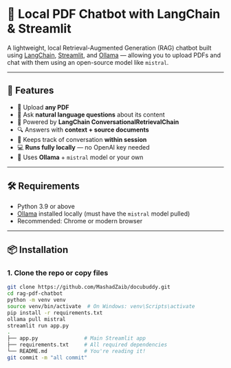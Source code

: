 # 📄 Local PDF Chatbot with LangChain & Streamlit

A lightweight, local Retrieval-Augmented Generation (RAG) chatbot built using [LangChain](https://www.langchain.com/), [Streamlit](https://streamlit.io/), and [Ollama](https://ollama.com/) — allowing you to upload PDFs and chat with them using an open-source model like `mistral`.

---

## 🚀 Features

- 📁 Upload **any PDF**
- 🤖 Ask **natural language questions** about its content
- 🧠 Powered by **LangChain ConversationalRetrievalChain**
- 🔍 Answers with **context + source documents**
- 💬 Keeps track of conversation **within session**
- 💻 **Runs fully locally** — no OpenAI key needed
- 🧩 Uses **Ollama** + `mistral` model or your own

---

## 🛠 Requirements

- Python 3.9 or above
- [Ollama](https://ollama.com/) installed locally (must have the `mistral` model pulled)
- Recommended: Chrome or modern browser

---

## 📦 Installation

### 1. Clone the repo or copy files
```bash
git clone https://github.com/MashadZaib/docubuddy.git
cd rag-pdf-chatbot
python -m venv venv
source venv/bin/activate  # On Windows: venv\Scripts\activate
pip install -r requirements.txt
ollama pull mistral
streamlit run app.py
.
├── app.py               # Main Streamlit app
├── requirements.txt     # All required dependencies
└── README.md            # You're reading it!
git commit -m "all commit"
